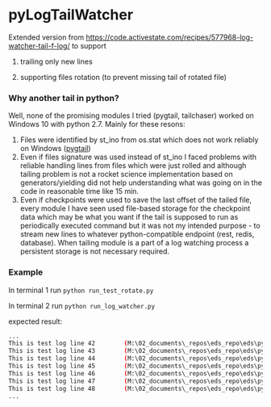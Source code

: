 # pyLogTailWatcher
Extended version from https://code.activestate.com/recipes/577968-log-watcher-tail-f-log/ to support

1. trailing only new lines

2. supporting files rotation (to prevent missing tail of rotated file)

### Why another tail in python?
Well, none of the promising modules I tried (pygtail, tailchaser) worked on Windows 10 with python 2.7. Mainly for these resons: 

1. Files were identified by st_ino from os.stat which does not work reliably on Windows ([pygtail](https://github.com/bgreenlee/pygtail/blob/bd93577fc760d22ad7207621ce8dd9f7f76a6a67/pygtail/core.py#L190))
2. Even if files signature was used instead of st_ino I faced problems with reliable handling lines from files which were just rolled
and although tailing problem is not a rocket science implementation based on generators/yielding did not help understanding
what was going on in the code in reasonable time like 15 min.
3. Even if checkpoints were used to save the last offset of the tailed file, every module I have seen used file-based 
storage for the checkpoint data which may be what you want if the tail is supposed to run as periodically executed command
but it was not my intended purpose - to stream new lines to whatever python-compatible endpoint (rest, redis, database). 
When tailing module is a part of a log watching process a persistent storage is not necessary required.  

### Example
In terminal 1 run `python run_test_rotate.py`

In terminal 2 run `python run_log_watcher.py`

expected result:

```bash
...
This is test log line 42        (M:\02_documents\_repos\eds_repo\eds\pyLogTailWatcher\test.log)
This is test log line 43        (M:\02_documents\_repos\eds_repo\eds\pyLogTailWatcher\test.log.1)
This is test log line 44        (M:\02_documents\_repos\eds_repo\eds\pyLogTailWatcher\test.log.1)
This is test log line 45        (M:\02_documents\_repos\eds_repo\eds\pyLogTailWatcher\test.log)
This is test log line 46        (M:\02_documents\_repos\eds_repo\eds\pyLogTailWatcher\test.log)
This is test log line 47        (M:\02_documents\_repos\eds_repo\eds\pyLogTailWatcher\test.log)
This is test log line 48        (M:\02_documents\_repos\eds_repo\eds\pyLogTailWatcher\test.log)
...
```